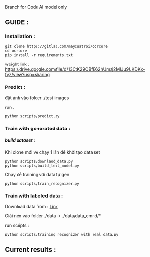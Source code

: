 Branch for Code AI model only


## GUIDE :
### Installation :

```batch
git clone https://gitlab.com/maycuatroi/ocrcore
cd ocrcore
pip install -r requirements.txt
```
weight link : https://drive.google.com/file/d/13OtK29OBfE62hUmaj2MIJu9UKDKx-fyz/view?usp=sharing
### Predict :

đặt ảnh vào folder ./test images

run :
```shell script
python scripts/predict.py
```

### Train with generated data :

##### build dataset :

Khi clone mới về chạy 1 lần để khởi tạo data set
```
python scripts/downlaod_data.py
python scripts/build_text_model.py
```

Chạy để training với data tự gen
```shell script
python scripts/train_recognizer.py
```

### Train with labeled data : 
 Download data from : [Link](https://drive.google.com/file/d/1EmrtGBgUPODSPg3UVd_zJLNIydkS9P45/view?usp=sharing)

Giải nén vào folder ./data -> ./data/data_cmnd/*

run scripts : 

``
python scripts/training recognizer with real data.py
``

## Current results :
